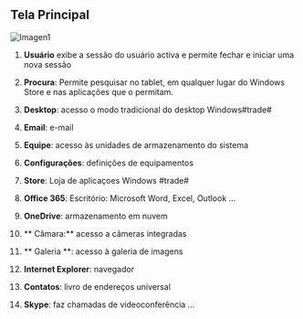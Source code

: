 ## Tela Principal

![Imagen1](http://static.energysistem.com/images/manuals/42245/5491b9bb5cef4.jpg)
1. **Usuário** exibe a sessão do usuário activa e permite fechar e iniciar uma nova sessão 

2. **Procura**: Permite pesquisar no tablet, em qualquer lugar do Windows Store e nas aplicações que o permitam. 

3. **Desktop**: acesso o modo tradicional do desktop Windows#trade#

4. **Email**: e-mail 

5. **Equipe**: acesso às unidades de armazenamento do sistema 

6. **Configurações**: definições de equipamentos 

7. **Store**: Loja de aplicaçoes Windows #trade# 

8. **Office 365**: Escritório: Microsoft Word, Excel, Outlook ... 

9. **OneDrive**: armazenamento em nuvem 

10. ** Câmara:** acesso a câmeras integradas 

11. ** Galeria **: acesso à galeria de imagens 

12. **Internet Explorer**: navegador 

13. **Contatos**: livro de endereços universal 

14. **Skype**: faz chamadas de videoconferência ... 

